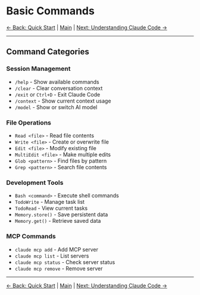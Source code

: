 # Basic Commands

[← Back: Quick Start](02-quick-start.md) | [Main](../README.md) | [Next: Understanding Claude Code →](04-understanding-claude-code.md)

---

## Command Categories

### Session Management
- `/help` - Show available commands
- `/clear` - Clear conversation context
- `/exit` or `Ctrl+D` - Exit Claude Code
- `/context` - Show current context usage
- `/model` - Show or switch AI model

### File Operations
- `Read <file>` - Read file contents
- `Write <file>` - Create or overwrite file
- `Edit <file>` - Modify existing file
- `MultiEdit <file>` - Make multiple edits
- `Glob <pattern>` - Find files by pattern
- `Grep <pattern>` - Search file contents

### Development Tools
- `Bash <command>` - Execute shell commands
- `TodoWrite` - Manage task list
- `TodoRead` - View current tasks
- `Memory.store()` - Save persistent data
- `Memory.get()` - Retrieve saved data

### MCP Commands
- `claude mcp add` - Add MCP server
- `claude mcp list` - List servers
- `claude mcp status` - Check server status
- `claude mcp remove` - Remove server

---

[← Back: Quick Start](02-quick-start.md) | [Main](../README.md) | [Next: Understanding Claude Code →](04-understanding-claude-code.md)